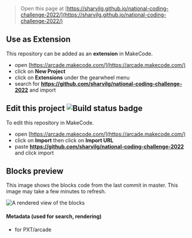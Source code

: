 


> Open this page at [https://sharvilg.github.io/national-coding-challenge-2022/](https://sharvilg.github.io/national-coding-challenge-2022/)

## Use as Extension

This repository can be added as an **extension** in MakeCode.

* open [https://arcade.makecode.com/](https://arcade.makecode.com/)
* click on **New Project**
* click on **Extensions** under the gearwheel menu
* search for **https://github.com/sharvilg/national-coding-challenge-2022** and import

## Edit this project ![Build status badge](https://github.com/sharvilg/national-coding-challenge-2022/workflows/MakeCode/badge.svg)

To edit this repository in MakeCode.

* open [https://arcade.makecode.com/](https://arcade.makecode.com/)
* click on **Import** then click on **Import URL**
* paste **https://github.com/sharvilg/national-coding-challenge-2022** and click import

## Blocks preview

This image shows the blocks code from the last commit in master.
This image may take a few minutes to refresh.

![A rendered view of the blocks](https://github.com/sharvilg/national-coding-challenge-2022/raw/master/.github/makecode/blocks.png)

#### Metadata (used for search, rendering)

* for PXT/arcade
<script src="https://makecode.com/gh-pages-embed.js"></script><script>makeCodeRender("{{ site.makecode.home_url }}", "{{ site.github.owner_name }}/{{ site.github.repository_name }}");</script>
